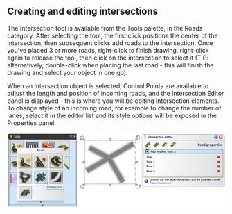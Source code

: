 ## Creating and editing intersections

The Intersection tool is available from the Tools palette, in the Roads category. After selecting the tool, the first click positions the center of the intersection, then subsequent clicks add roads to the intersection. Once you've placed 3 or more roads, right-click to finish drawing, right-click again to release the tool, then click on the intersection to select it (TIP: alternatively, double-click when placing the last road - this will finish the drawing and select your object in one go).  
  
When an intersection object is selected, Control Points are available to adjust the length and position of incoming roads, and the Intersection Editor panel is displayed - this is where you will be editing intersection elements. To change style of an incoming road, for example to change the number of lanes, select it in the editor list and its style options will be exposed in the Properties panel.  
  
 ![Selecting_intersection_tool](./assets/Selecting_intersection_tool.png)
